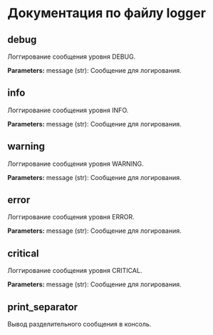 # Документация по файлу logger

## debug
Логгирование сообщения уровня DEBUG.

**Parameters:**
message (str): Сообщение для логирования.

## info
Логгирование сообщения уровня INFO.

**Parameters:**
message (str): Сообщение для логирования.

## warning
Логгирование сообщения уровня WARNING.

**Parameters:**
message (str): Сообщение для логирования.

## error
Логгирование сообщения уровня ERROR.

**Parameters:**
message (str): Сообщение для логирования.

## critical
Логгирование сообщения уровня CRITICAL.

**Parameters:**
message (str): Сообщение для логирования.

## print_separator
Вывод разделительного сообщения в консоль.

